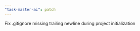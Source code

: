 ```yaml
---
"task-master-ai": patch
---
```


Fix .gitignore missing trailing newline during project initialization
